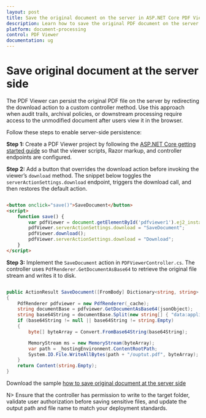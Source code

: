 ```yaml
---
layout: post
title: Save the original document on the server in ASP.NET Core PDF Viewer | Syncfusion
description: Learn how to save the original PDF document on the server by calling a custom download action in the Syncfusion ASP.NET Core PDF Viewer.
platform: document-processing
control: PDF Viewer
documentation: ug
---
```


# Save original document at the server side

The PDF Viewer can persist the original PDF file on the server by redirecting the download action to a custom controller method. Use this approach when audit trails, archival policies, or downstream processing require access to the unmodified document after users view it in the browser.

Follow these steps to enable server-side persistence:

**Step 1:** Create a PDF Viewer project by following the [ASP.NET Core getting started guide](https://help.syncfusion.com/document-processing/pdf/pdf-viewer/asp-net-core/getting-started/) so that the viewer scripts, Razor markup, and controller endpoints are configured.

**Step 2:** Add a button that overrides the download action before invoking the viewer’s `download` method. The snippet below toggles the `serverActionSettings.download` endpoint, triggers the download call, and then restores the default action.

```html

<button onclick="save()">SaveDocument</button>
<script>
    function save() {
        var pdfViewer = document.getElementById('pdfviewer1').ej2_instances[0];
        pdfViewer.serverActionSettings.download = "SaveDocument";
        pdfViewer.download();
        pdfViewer.serverActionSettings.download = "Download";
    }
</script>

```

**Step 3:** Implement the `SaveDocument` action in `PDFViewerController.cs`. The controller uses `PdfRenderer.GetDocumentAsBase64` to retrieve the original file stream and writes it to disk.

```cs

public ActionResult SaveDocument([FromBody] Dictionary<string, string> jsonObject)
{
    PdfRenderer pdfviewer = new PdfRenderer(_cache);
    string documentBase = pdfviewer.GetDocumentAsBase64(jsonObject);
    string base64String = documentBase.Split(new string[] { "data:application/pdf;base64," }, StringSplitOptions.None)[1];
    if (base64String != null || base64String != string.Empty)
    {
        byte[] byteArray = Convert.FromBase64String(base64String);

        MemoryStream ms = new MemoryStream(byteArray);
        var path = _hostingEnvironment.ContentRootPath;
        System.IO.File.WriteAllBytes(path + "/ouptut.pdf", byteArray);
    }
    return Content(string.Empty);
}

```

Download the sample [how to save original document at the server side](https://www.syncfusion.com/downloads/support/directtrac/general/ze/EJ2PDF~11039397667)

N> Ensure that the controller has permission to write to the target folder, validate user authorization before saving sensitive files, and update the output path and file name to match your deployment standards.
